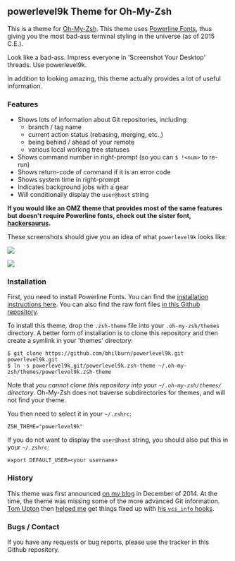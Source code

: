 ## powerlevel9k Theme for Oh-My-Zsh

This is a theme for [Oh-My-Zsh](https://github.com/robbyrussell/oh-my-zsh). This
theme uses [Powerline Fonts](https://github.com/Lokaltog/powerline-fonts), thus
giving you the most bad-ass terminal styling in the universe (as of 2015 C.E.).

Look like a bad-ass. Impress everyone in 'Screenshot Your Desktop' threads. Use powerlevel9k.

In addition to looking amazing, this theme actually provides a lot of useful
information.

### Features

* Shows lots of information about Git repositories, including:
    * branch / tag name
    * current action status (rebasing, merging, etc.,)
    * being behind / ahead of your remote
    * various local working tree statuses
* Shows command number in right-prompt (so you can `$ !<num>` to re-run)
* Shows return-code of command if it is an error code
* Shows system time in right-prompt
* Indicates background jobs with a gear
* Will conditionally display the `user@host` string

**If you would like an OMZ theme that provides most of the same features but
doesn't require Powerline fonts, check out the sister font,
[hackersaurus](https://github.com/bhilburn/hackersaurus).**

These screenshots should give you an idea of what `powerlevel9k` looks like:

![](http://bhilburn.org/content/images/2014/12/powerlevel9k.png)

![](http://bhilburn.org/content/images/2015/01/pl9k-improved.png)


### Installation

First, you need to install Powerline Fonts. You can find the [installation
instructions
here](https://powerline.readthedocs.org/en/latest/installation/linux.html#fonts-installation).
You can also find the raw font files [in this Github
repository](https://github.com/powerline/fonts).

To install this theme, drop the `.zsh-theme` file into your `.oh-my-zsh/themes`
directory. A better form of installation is to clone this repository and then
create a symlink in your 'themes' directory:

    $ git clone https://github.com/bhilburn/powerlevel9k.git powerlevel9k.git
    $ ln -s powerlevel9k.git/powerlevel9k.zsh-theme ~/.oh-my-zsh/themes/powerlevel9k.zsh-theme

Note that *you cannot clone this repository into your `~/.oh-my-zsh/themes/` directory*.
Oh-My-Zsh does not traverse subdirectories for themes, and will not find your theme.

You then need to select it in your `~/.zshrc`:

    ZSH_THEME="powerlevel9k"

If you do not want to display the `user@host` string, you should also put this
in your `~/.zshrc`:

    export DEFAULT_USER=<your username>

### History

This theme was first announced [on my blog](http://bhilburn.org/powerlevel9k-oh-my-zsh-theme/) in December of 2014. At
the time, the theme was missing some of the more advanced Git information. [Tom Upton](http://www.thomasupton.com/) then [helped me](http://bhilburn.org/powerlevel9k-improved-git-repo-information/) get things
fixed up with [his `vcs_info` hooks](https://github.com/tupton/dotfiles/blob/master/zsh/zshrc).

### Bugs / Contact

If you have any requests or bug reports, please use the tracker in this Github
repository.

